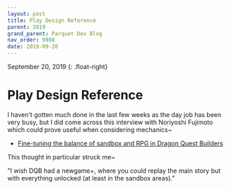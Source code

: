 ```yaml
---
layout: post
title: Play Design Reference
parent: 2019
grand_parent: Parquet Dev Blog
nav_order: 9988
date: 2019-09-20
---
```

September 20, 2019
{: .float-right}

# Play Design Reference

I haven't gotten much done in the last few weeks as the day job has been very busy, but I did come across this interview with Noriyoshi Fujimoto which could prove useful when considering mechanics~

- [Fine-tuning the balance of sandbox and RPG in Dragon Quest Builders](https://www.gamasutra.com/view/news/285509/Finetuning_the_balance_of_sandbox_and_RPG_in_Dragon_Quest_Builders.php)

This thought in particular struck me~

  "I wish DQB had a newgame+, where you could replay the main story but with everything unlocked (at least in the sandbox areas)."
